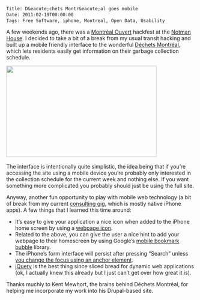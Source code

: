     Title: D&eacute;chets Montr&eacute;al goes mobile
    Date: 2011-02-19T00:00:00
    Tags: Free Software, iphone, Montreal, Open Data, Usability


A few weekends ago, there was a [Montr&eacute;al Ouvert][1] hackfest at the [Notman House][2]. I decided to take a bit of a break from my usual transit hacking and built up a mobile friendly interface to the wonderful [D&eacute;chets Montr&eacute;al][3], which lets residents easily get information on their garbage collection schedule.

<a href="http://wrla.ch/blog/?attachment_id=210" rel="attachment wp-att-210"><img src="/files/2011/02/dechets-screenies.jpg" alt="" title="Dechets Montreal Screenshots" width="400" height="243" class="alignnone size-full wp-image-210" srcset="/files/2011/02/dechets-screenies-300x182.jpg 300w, /files/2011/02/dechets-screenies.jpg 400w" sizes="(max-width: 400px) 100vw, 400px" /></a>

The interface is intentionally quite simplistic, the idea being that if you&#8217;re accessing the site using a mobile device you&#8217;re probably only interested in the collection schedule for the current week and nothing else. If you want something more complicated you probably should just be using the full site. 

Anyway, another fun opportunity to play with mobile web technology (a bit of break from my current [consulting gig][4], which is mostly native iPhone apps). A few things that I learned this time around:

  * It&#8217;s easy to give your application a nice icon when added to the iPhone home screen by using a [webpage icon][5].
  * Related to the above, you can give the user a nice hint to add your webpage to their homescreen by using Google&#8217;s [mobile bookmark bubble][6] library.
  * The iPhone&#8217;s form interface will persist after pressing &#8220;Search&#8221; unless [you change the focus using an anchor element][7].
  * [jQuery][8] is the best thing since sliced bread for dynamic web applications (ok, I actually knew this already but I just can&#8217;t get over how great it is).

Thanks muchly to Kent Mewhort, the brains behind D&eacute;chets Montr&eacute;al, for helping me incorporate my work into his Drupal-based site.

 [1]: http://montrealouvert.net/
 [2]: http://notmanhouse.com
 [3]: http://dechetsmontreal.ca/
 [4]: http://mindsea.com
 [5]: http://developer.apple.com/library/safari/#documentation/AppleApplications/Reference/SafariWebContent/ConfiguringWebApplications/ConfiguringWebApplications.html#//apple_ref/doc/uid/TP40002051-CH3
 [6]: http://code.google.com/p/mobile-bookmark-bubble/
 [7]: http://www.em-motion.mobi/2010/05/01/iphone-ajax-form-submission/
 [8]: http://jquery.com